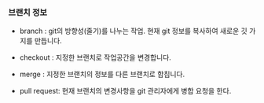 ### 브랜치 정보
- branch : git의 방향성(줄기)를 나누는 작업. 현재 git 정보를 복사하여 새로운 깃 가지를 만듭니다.
- checkout : 지정한 브랜치로 작업공간을 변경합니다.
- merge : 지정한 브랜치의 정보를 다른 브랜치로 합칩니다.

- pull request: 현재 브랜치의 변경사항을 git 관리자에게 병합 요청을 한다.